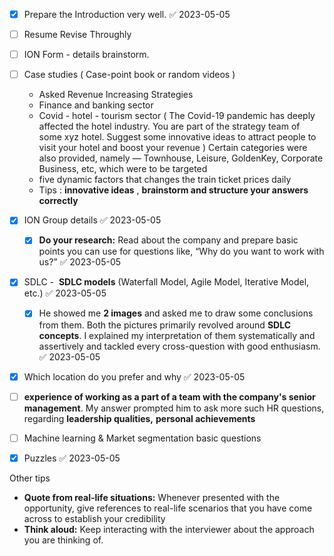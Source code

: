 
- [x] Prepare the Introduction very well. ✅ 2023-05-05
- [ ] Resume Revise Throughly
- [ ] ION Form - details brainstorm.
- [ ] Case studies ( Case-point book or random videos )
	- Asked Revenue Increasing Strategies 
	- Finance and banking sector
	- Covid - hotel - tourism sector ( The Covid-19 pandemic has deeply affected the hotel industry. You are part of the strategy team of some xyz hotel. Suggest some innovative ideas to attract people to visit your hotel and boost your revenue ) Certain categories were also provided, namely — Townhouse, Leisure, GoldenKey, Corporate Business, etc, which were to be targeted
	- five dynamic factors that changes the train ticket prices daily
	- Tips : **innovative ideas** , **brainstorm and structure your answers correctly**
- [x] ION Group details ✅ 2023-05-05
	- [x] **Do your research:** Read about the company and prepare basic points you can use for questions like, “Why do you want to work with us?” ✅ 2023-05-05
- [x] SDLC -  **SDLC models** (Waterfall Model, Agile Model, Iterative Model, etc.) ✅ 2023-05-05
	- [x] He showed me **2 images** and asked me to draw some conclusions from them. Both the pictures primarily revolved around **SDLC concepts**. I explained my interpretation of them systematically and assertively and tackled every cross-question with good enthusiasm. ✅ 2023-05-05
- [x] Which location do you prefer and why ✅ 2023-05-05
- [ ] **experience of working as a part of a team with the company's senior management**. My answer prompted him to ask more such HR questions, regarding **leadership qualities,** **personal achievements**
- [ ] Machine learning & Market segmentation basic questions 
- [x] Puzzles ✅ 2023-05-05


Other tips 

- **Quote from real-life situations:** Whenever presented with the opportunity, give references to real-life scenarios that you have come across to establish your credibility
- **Think aloud:** Keep interacting with the interviewer about the approach you are thinking of.

